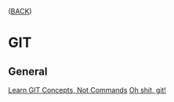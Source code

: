 ([BACK](https://github.com/bob-fornal/frontend-resources/blob/master/README.md))
# GIT
## General
[Learn GIT Concepts, Not Commands](https://dev.to/unseenwizzard/learn-git-concepts-not-commands-4gjc)
[Oh shit, git!](https://ohshitgit.com/)
